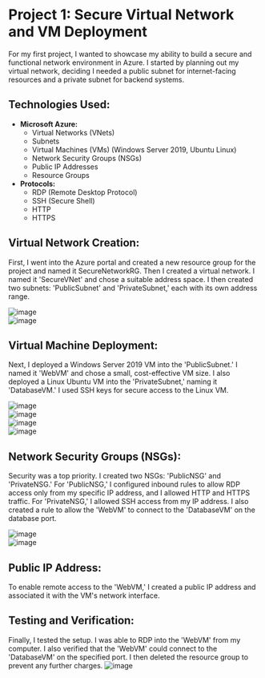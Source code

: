 # Project 1: Secure Virtual Network and VM Deployment

For my first project, I wanted to showcase my ability to build a secure and functional network environment in Azure. I started by planning out my virtual network, deciding I needed a public subnet for internet-facing resources and a private subnet for backend systems.

## Technologies Used:

* **Microsoft Azure:**
    * Virtual Networks (VNets)
    * Subnets
    * Virtual Machines (VMs) (Windows Server 2019, Ubuntu Linux)
    * Network Security Groups (NSGs)
    * Public IP Addresses
    * Resource Groups
* **Protocols:**
    * RDP (Remote Desktop Protocol)
    * SSH (Secure Shell)
    * HTTP
    * HTTPS
## Virtual Network Creation:

First, I went into the Azure portal and created a new resource group for the project and named it SecureNetworkRG. Then I created a virtual network. I named it 'SecureVNet' and chose a suitable address space. I then created two subnets: 'PublicSubnet' and 'PrivateSubnet,' each with its own address range.<br>

![image](https://github.com/user-attachments/assets/e8733e52-0622-4a76-8053-dabd0ef0cf34)<br>
![image](https://github.com/user-attachments/assets/331abde6-f780-4137-9a71-c8f98511b158)<br>


## Virtual Machine Deployment:

Next, I deployed a Windows Server 2019 VM into the 'PublicSubnet.' I named it 'WebVM' and chose a small, cost-effective VM size. I also deployed a Linux Ubuntu VM into the 'PrivateSubnet,' naming it 'DatabaseVM.' I used SSH keys for secure access to the Linux VM.<br>

![image](https://github.com/user-attachments/assets/599eed19-0fb6-449e-bff0-872cbf3770f3)<br>
![image](https://github.com/user-attachments/assets/a82208ee-0164-4f70-a1ed-35e23ddf71c5)<br>
![image](https://github.com/user-attachments/assets/223809fc-b3b7-4384-a4fa-92a08cff37b3)<br>
![image](https://github.com/user-attachments/assets/bf8cf823-ab19-488b-970c-833cd573fa4d)<br>

## Network Security Groups (NSGs):

Security was a top priority. I created two NSGs: 'PublicNSG' and 'PrivateNSG.' For 'PublicNSG,' I configured inbound rules to allow RDP access only from my specific IP address, and I allowed HTTP and HTTPS traffic. For 'PrivateNSG,' I allowed SSH access from my IP address. I also created a rule to allow the 'WebVM' to connect to the 'DatabaseVM' on the database port.<br>

![image](https://github.com/user-attachments/assets/e285c499-2088-4de7-ad45-2c594326a220)<br>
![image](https://github.com/user-attachments/assets/45599bec-9060-4fba-9d0d-60681b2722f8)<br>

## Public IP Address:

To enable remote access to the 'WebVM,' I created a public IP address and associated it with the VM's network interface.

## Testing and Verification:

Finally, I tested the setup. I was able to RDP into the 'WebVM' from my computer. I also verified that the 'WebVM' could connect to the 'DatabaseVM' on the specified port. I then deleted the resource group to prevent any further charges.
![image](https://github.com/user-attachments/assets/a98b20cf-0106-46b3-ad67-4b4d33b3bd66)

